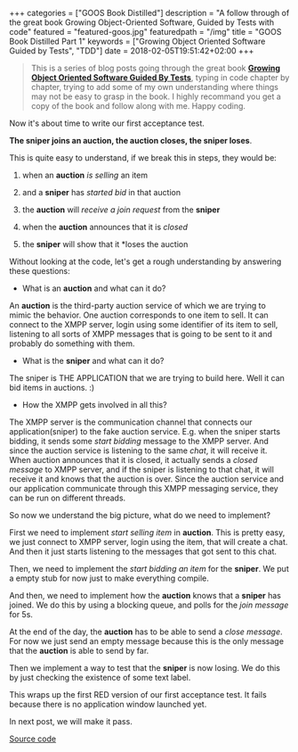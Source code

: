 +++
categories = ["GOOS Book Distilled"]
description = "A follow through of the great book Growing Object-Oriented Software, Guided by Tests with code"
featured = "featured-goos.jpg"
featuredpath = "/img"
title = "GOOS Book  Distilled Part 1"
keywords = ["Growing Object Oriented Software Guided by Tests", "TDD"]
date = 2018-02-05T19:51:42+02:00
+++

>This is a series of blog posts going through the great book [**Growing Object Oriented Software Guided By Tests**](https://www.amazon.com/Growing-Object-Oriented-Software-Guided-Tests/dp/0321503627), typing in code chapter by chapter, trying to add some of my own understanding where things may not be easy to grasp in the book. I highly recommand you get a copy of the book and follow along with me. Happy coding.

Now it's about time to write our first acceptance test.

**The sniper joins an auction, the auction closes, the sniper loses**.

This is quite easy to understand, if we break this in steps, they would be:

1. when an **auction** *is selling* an item

2. and a **sniper** has *started bid* in that auction

3. the **auction** will *receive a join request* from the **sniper**

4. when the **auction** announces that it is *closed*

5. the **sniper** will show that it *loses the auction

Without looking at the code, let's get a rough understanding by answering these questions:

- What is an **auction** and what can it do?

An **auction** is the third-party auction service of which we are trying to mimic the behavior. One auction corresponds to one item to sell. It can connect to the XMPP server, login using some identifier of its item to sell, listening to all sorts of XMPP messages that is going to be sent to it and probably do something with them.

- What is the **sniper** and what can it do?

The sniper is THE APPLICATION that we are trying to build here. Well it can bid items in auctions. :)

- How the XMPP gets involved in all this?

The XMPP server is the communication channel that connects our application(sniper) to the fake auction service. E.g. when the sniper starts bidding, it sends some *start bidding* message to the XMPP server. And since the auction service is listening to the same *chat*, it will receive it. When auction announces that it is closed, it actually sends a *closed message* to XMPP server, and if the sniper is listening to that chat, it will receive it and knows that the auction is over. Since the auction service and our application communicate through this XMPP messaging service, they can be run on different threads.

So now we understand the big picture, what do we need to implement?

First we need to implement *start selling item* in **auction**. This is pretty easy, we just connect to XMPP server, login using the item, that will create a chat. And then it just starts listening to the messages that got sent to this chat.

Then, we need to implement the *start bidding an item* for the **sniper**. We put a empty stub for now just to make everything compile.

And then, we need to implement how the **auction** knows that a **sniper** has joined. We do this by using a blocking queue, and polls for the *join message* for 5s.

At the end of the day, the **auction** has to be able to send a *close message*. For now we just send an empty message because this is the only message that the **auction** is able to send by far.

Then we implement a way to test that the **sniper** is now losing. We do this by just checking the existence of some text label.

This wraps up the first RED version of our first acceptance test. It fails because there is no application window launched yet.

In next post, we will make it pass.

[Source code](https://github.com/lvguowei/GOOS/commit/24ddc9da68103acb6380c0609d93f927505c35d9)
